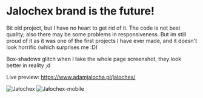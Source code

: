 # Jalochex brand is the future!

Bit old project, but I have no heart to get rid of it. The code is not best quality; also there may be some problems in responsiveness. But im still proud of it as it was one of the first projects I have ever made, and it doesn't look horrific (which surprises me :D)

Box-shadows glitch when I take the whole page screenshot, they look better in reality ;d

Live preview: https://www.adamjalocha.pl/jalochex/

![Jałochex](https://user-images.githubusercontent.com/66721782/162060615-ca5664f8-fc94-45b0-9f6f-9143e77046ce.jpg)
![Jałochex-mobile](https://user-images.githubusercontent.com/66721782/162060628-183bb4a6-90f0-4b06-aa4e-8ac1da9db5ed.jpg)
